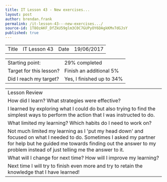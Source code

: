 ```yaml
---
title: IT Lesson 43 - New exercises...
layout: post
author: brendan.frank
permalink: /it-lesson-43---new-exercises.../
source-id: 1T8OzAKF_DfZkU59glm3C0C7GUPyOY6DAgkKMv7dGJsY
published: true
---
```

<table>
  <tr>
    <td>Title</td>
    <td>IT Lesson 43</td>
    <td>Date</td>
    <td>19/06/2017</td>
  </tr>
</table>


<table>
  <tr>
    <td>Starting point:</td>
    <td>29% completed</td>
  </tr>
  <tr>
    <td>Target for this lesson?</td>
    <td>Finish an additional 5%</td>
  </tr>
  <tr>
    <td>Did I reach my target? </td>
    <td>Yes, I finished up to 34%</td>
  </tr>
</table>


<table>
  <tr>
    <td>Lesson Review</td>
  </tr>
  <tr>
    <td>How did I learn? What strategies were effective? </td>
  </tr>
  <tr>
    <td>I learned by exploring what I could do but also trying to find the simplest ways to perform the action that I was instructed to do.</td>
  </tr>
  <tr>
    <td>What limited my learning? Which habits do I need to work on? </td>
  </tr>
  <tr>
    <td>Not much limited my learning as I 'put my head down' and focused on what I needed to do. Sometimes I asked my partner for help but he guided me towards finding out the answer to my problem instead of just telling me the answer to it.</td>
  </tr>
  <tr>
    <td>What will I change for next time? How will I improve my learning?</td>
  </tr>
  <tr>
    <td>Next time I will try to finish even more and try to retain the knowledge that I have learned!</td>
  </tr>
</table>


